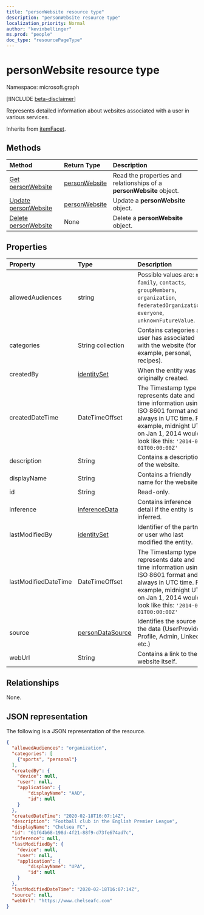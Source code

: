```yaml
---
title: "personWebsite resource type"
description: "personWebsite resource type"
localization_priority: Normal
author: "kevinbellinger"
ms.prod: "people"
doc_type: "resourcePageType"
---
```


# personWebsite resource type

Namespace: microsoft.graph

[!INCLUDE [beta-disclaimer](../../includes/beta-disclaimer.md)]

Represents detailed information about websites associated with a user in various services.

Inherits from [itemFacet](itemfacet.md).

## Methods

| Method                                                         | Return Type                       | Description                                                                    |
|:---------------------------------------------------------------|:----------------------------------|:-------------------------------------------------------------------------------|
| [Get personWebsite](../api/personwebsite-get.md)               | [personWebsite](personwebsite.md) | Read the properties and relationships of a **personWebsite** object.           |
| [Update personWebsite](../api/personwebsite-update.md)         | [personWebsite](personwebsite.md) | Update a **personWebsite** object.                                             |
| [Delete personWebsite](../api/personwebsite-delete.md)         | None                              | Delete a **personWebsite** object.                                             |

## Properties

| Property             | Type                                   | Description                                                                                                                                                                                    |
|:---------------------|:---------------------------------------|:-----------------------------------------------------------------------------------------------------------------------------------------------------------------------------------------------|
|allowedAudiences      |string                                  | Possible values are: `me`, `family`, `contacts`, `groupMembers`, `organization`, `federatedOrganizations`, `everyone`, `unknownFutureValue`.                                                   |
|categories            |String collection                       | Contains categories a user has associated with the website (for example, personal, recipes).                                                                                                   |
|createdBy             |[identitySet](identityset.md)           | When the entity was originally created.                                                                                                                                                        |
|createdDateTime       |DateTimeOffset                          |The Timestamp type represents date and time information using ISO 8601 format and is always in UTC time. For example, midnight UTC on Jan 1, 2014 would look like this: `'2014-01-01T00:00:00Z'`|
|description           |String                                  | Contains a description of the website.                                                                                                                                                         |
|displayName           |String                                  | Contains a friendly name for the website.                                                                                                                                                      |
|id                    |String                                  | Read-only.                                                                                                                                                                                     | 
|inference             |[inferenceData](inferencedata.md)       | Contains inference detail if the entity is inferred.                                                                                                                                           |
|lastModifiedBy        |[identitySet](identityset.md)           | Identifier of the partner or user who last modified the entity.                                                                                                                                |
|lastModifiedDateTime  |DateTimeOffset                          |The Timestamp type represents date and time information using ISO 8601 format and is always in UTC time. For example, midnight UTC on Jan 1, 2014 would look like this: `'2014-01-01T00:00:00Z'`|
|source                |[personDataSource](personDataSource.md) |Identifies the source of the data (UserProvided, Profile, Admin, LinkedIn etc.)                                                                                                                 |
|webUrl                |String                                  | Contains a link to the website itself.                                              |

## Relationships

None.

## JSON representation

The following is a JSON representation of the resource. 

<!-- {
  "blockType": "resource",
  "optionalProperties": [

  ],
  "@odata.type": "microsoft.graph.personWebsite",
  "baseType": "microsoft.graph.itemfacet",
  "keyProperty": "id"
}-->

```json
{
  "allowedAudiences": "organization",
  "categories": [
    {"sports", "personal"}
  ],
  "createdBy": {
    "device": null,
    "user": null,
    "application": {
        "displayName": "AAD",
        "id": null
    }
  },
  "createdDateTime": "2020-02-18T16:07:14Z",
  "description": "Football club in the English Premier League",
  "displayName": "Chelsea FC",
  "id": "61f64b68-198d-4f21-88f9-d73fe674ad7c",
  "inference": null,
  "lastModifiedBy": {
    "device": null,
    "user": null,
    "application": {
        "displayName": "UPA",
        "id": null
    }
  },
  "lastModifiedDateTime": "2020-02-18T16:07:14Z",
  "source": null, 
  "webUrl": "https://www.chelseafc.com"
}
```

<!-- uuid: 16cd6b66-4b1a-43a1-adaf-3a886856ed98
2019-02-04 14:57:30 UTC -->
<!-- {
  "type": "#page.annotation",
  "description": "personWebsite resource",
  "keywords": "",
  "section": "documentation",
  "tocPath": ""
}-->
